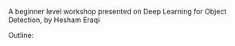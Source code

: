 A beginner level workshop presented on Deep Learning for Object Detection, by Hesham Eraqi

Outline:

